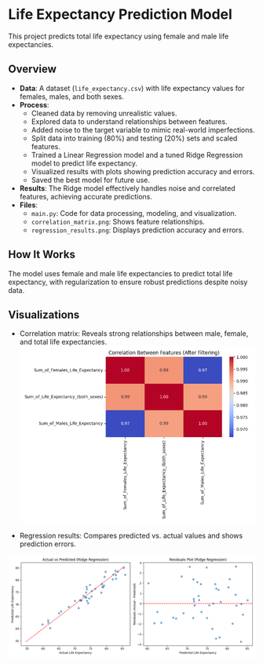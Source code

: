# Life Expectancy Prediction Model

This project predicts total life expectancy using female and male life expectancies.

## Overview
- **Data**: A dataset (`life_expectancy.csv`) with life expectancy values for females, males, and both sexes.
- **Process**:
  - Cleaned data by removing unrealistic values.
  - Explored data to understand relationships between features.
  - Added noise to the target variable to mimic real-world imperfections.
  - Split data into training (80%) and testing (20%) sets and scaled features.
  - Trained a Linear Regression model and a tuned Ridge Regression model to predict life expectancy.
  - Visualized results with plots showing prediction accuracy and errors.
  - Saved the best model for future use.
- **Results**: The Ridge model effectively handles noise and correlated features, achieving accurate predictions.
- **Files**:
  - `main.py`: Code for data processing, modeling, and visualization.
  - `correlation_matrix.png`: Shows feature relationships.
  - `regression_results.png`: Displays prediction accuracy and errors.

## How It Works
The model uses female and male life expectancies to predict total life expectancy, with regularization to ensure robust predictions despite noisy data.

## Visualizations
- Correlation matrix: Reveals strong relationships between male, female, and total life expectancies.
![Correlation Heatmap](correlation_matrix.png)

- Regression results: Compares predicted vs. actual values and shows prediction errors.

![Actual vs Predicted and Residuals](regression_results.png)